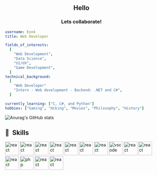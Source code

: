 <h2 align="center"> Hello </h2>

<h3 align="center">Lets collaborate!</h3>

```yaml
username: Eon4
title: Web Developer

fields_of_interests:
  [
    "Web Development",
    "Data Science",
    "UI/UX",
    "Game Development",
  ]
technical_background:
  [
    "Web Developer"
    "Intern - Web development - Backend: .NET and C#",
  ]
  
currently_learning: ["C, C#, and Python"]
hobbies: ["Gaming", "Hiking", "Movies", "Philosophy", "History"]
```

![Anurag's GitHub stats](https://github-readme-stats.vercel.app/api?username=Eon4&show_icons=true&theme=tokyonight)

<h2> 🚀 &nbsp;Skills</h2>
<p align="left">
<img src="https://cdn.jsdelivr.net/gh/devicons/devicon@latest/icons/html5/html5-original.svg" alt="react" width="45" height="45"/>
<img src="https://cdn.jsdelivr.net/gh/devicons/devicon@latest/icons/css3/css3-original.svg" alt="react" width="45" height="45"/>
<img src="https://cdn.jsdelivr.net/gh/devicons/devicon@latest/icons/javascript/javascript-original.svg" alt="react" width="45" height="45"/>
<img src="https://cdn.jsdelivr.net/gh/devicons/devicon@latest/icons/react/react-original.svg" alt="react" width="45" height="45"/>
<img src="https://cdn.jsdelivr.net/gh/devicons/devicon@latest/icons/git/git-original.svg" alt="react" width="45" height="45"/>
<img src="https://cdn.jsdelivr.net/gh/devicons/devicon@latest/icons/graphql/graphql-plain.svg" alt="react" width="45" height="45"/>
<img src="https://cdn.jsdelivr.net/gh/devicons/devicon@latest/icons/sass/sass-original.svg" alt="react" width="45" height="45"/>
<img src="https://cdn.jsdelivr.net/gh/devicons/devicon/icons/vscode/vscode-original.svg" alt="vscode" width="45" height="45"/>
<img src="https://cdn.jsdelivr.net/gh/devicons/devicon@latest/icons/nodejs/nodejs-original.svg" alt="react" width="45" height="45"/>
<img src="https://cdn.jsdelivr.net/gh/devicons/devicon@latest/icons/postman/postman-original.svg" alt="react" width="45" height="45"/>
<img src="https://cdn.jsdelivr.net/gh/devicons/devicon@latest/icons/mysql/mysql-original.svg" alt="react" width="45" height="45"/>
<img src="https://cdn.jsdelivr.net/gh/devicons/devicon@latest/icons/figma/figma-original.svg" alt="php" width="45" height="45"/>
<img src="https://cdn.jsdelivr.net/gh/devicons/devicon@latest/icons/photoshop/photoshop-original.svg" alt="react" width="45" height="45"/>
<img src="https://cdn.jsdelivr.net/gh/devicons/devicon@latest/icons/xd/xd-original.svg" alt="react" width="45" height="45"/>
</p>
